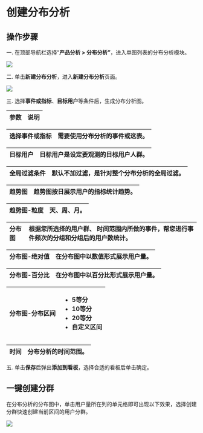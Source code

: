 # 创建分布分析

## 操作步骤

一. 在顶部导航栏选择“**产品分析 &gt; 分布分析”**，进入单图列表的分布分析模块。

![](https://github.com/growingio/growingio-docs-v3/tree/d520f4a494f6c0635c83422f55c665597e79ee96/.gitbook/assets/image%20%28240%29.png)

二. 单击**新建分布分析**，进入**新建分布分析**页面。

![](https://github.com/growingio/growingio-docs-v3/tree/d520f4a494f6c0635c83422f55c665597e79ee96/.gitbook/assets/image%20%2817%29.png)

三. 选择**事件或指标**、**目标用户**等条件后，生成分布分析图。

| 参数 | 说明 |
| :--- | :--- |


| 选择事件或指标 | 需要使用分布分析的事件或这表。 |
| :--- | :--- |


| 目标用户 | 目标用户是设定要观测的目标用户人群。 |
| :--- | :--- |


| 全局过滤条件 | 默认不加过滤，是针对整个分布分析的全局过滤。 |
| :--- | :--- |


| 趋势图 | 趋势图按日展示用户的指标统计趋势。 |
| :--- | :--- |


| 趋势图-粒度 | 天、周、月。 |
| :--- | :--- |


| 分布图 | 根据您所选择的用户群、 时间范围内所做的事件，帮您进行事件频次的分组和分组后的用户数统计。 |
| :--- | :--- |


| 分布图-绝对值 | 在分布图中以数值形式展示用户量。 |
| :--- | :--- |


| 分布图-百分比 | 在分布图中以百分比形式展示用户量。 |
| :--- | :--- |


<table>
  <thead>
    <tr>
      <th style="text-align:left">&#x5206;&#x5E03;&#x56FE;-&#x5206;&#x5E03;&#x533A;&#x95F4;</th>
      <th style="text-align:left">
        <ul>
          <li>5&#x7B49;&#x5206;</li>
          <li>10&#x7B49;&#x5206;</li>
          <li>20&#x7B49;&#x5206;</li>
          <li>&#x81EA;&#x5B9A;&#x4E49;&#x533A;&#x95F4;</li>
        </ul>
      </th>
    </tr>
  </thead>
  <tbody></tbody>
</table>

| 时间 | 分布分析的时间范围。 |
| :--- | :--- |


五. 单击**保存**后弹出**添加到看板**，选择合适的看板后单击确定。

## 一键创建分群

在分布分析的分布图中，单击用户量所在列的单元格即可出现以下效果，选择创建分群快速创建当前区间的用户分群。

![](https://github.com/growingio/growingio-docs-v3/tree/d520f4a494f6c0635c83422f55c665597e79ee96/.gitbook/assets/image%20%2851%29.png)

